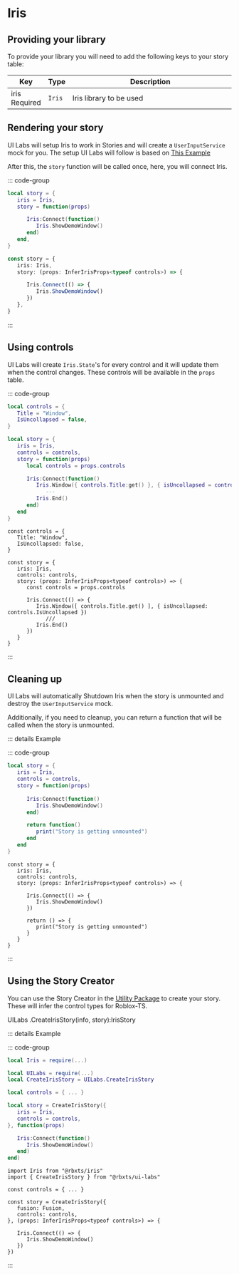# Iris


## Providing your library

To provide your library you will need to add the following keys to your story table:

<table>
   <thead> 
      <tr>
         <th>Key</th>
         <th>Type</th>
         <th width="100%">Description</th>
      </tr>
   </thead>
   <tbody>
      <tr>
         <td><span class="nowrap"> iris &nbsp; <span class="props-table-required">Required</span> </span></td>
         <td><code>Iris</code></td>
         <td>Iris library to be used</td>
      </tr>
   </tbody>
</table>


## Rendering your story

UI Labs will setup Iris to work in Stories and will create a `UserInputService` mock for you. The setup UI Labs will follow is based on [This Example](https://github.com/Michael-48/Iris/blob/main/stories/exampleStory.story.lua)

After this, the `story` function will be called once, here, you will connect Iris.

::: code-group
 
```lua [Luau] {5-7}
local story = {
   iris = Iris,
   story = function(props)

      Iris:Connect(function()
         Iris.ShowDemoWindow()
      end)
   end,
}
```

```ts [Roblox-TS] {5-7}
const story = {
   iris: Iris,
   story: (props: InferIrisProps<typeof controls>) => {

      Iris.Connect(() => {
         Iris.ShowDemoWindow()
      })
   },
}
```

:::

## Using controls

UI Labs will create `Iris.State`'s for every control and it will update them when the control changes. These controls will be available in the `props` table.

::: code-group
 
```lua [Luau] {10}
local controls = {
   Title = "Window",
   IsUncollapsed = false,
}

local story = {
   iris = Iris,
   controls = controls,
   story = function(props)
      local controls = props.controls

      Iris:Connect(function()
         Iris.Window({ controls.Title:get() }, { isUncollapsed = controls.IsUncollapsed })
            --- 
         Iris.End()
      end)
   end
}
```
 
```tsx [Roblox-TS] {10}
const controls = {
   Title: "Window",
   IsUncollapsed: false,
}

const story = {
   iris: Iris,
   controls: controls,
   story: (props: InferIrisProps<typeof controls>) => {
      const controls = props.controls

      Iris.Connect(() => {
         Iris.Window([ controls.Title.get() ], { isUncollapsed: controls.IsUncollapsed })
            ///
         Iris.End()
      })
   }
}
```

:::

## Cleaning up
 
UI Labs will automatically Shutdown Iris when the story is unmounted and destroy the `UserInputService` mock.

Additionally, if you need to cleanup, you can return a function that will be called when the story is unmounted.


::: details Example

::: code-group
 
```lua [Luau] {10-12}
local story = {
   iris = Iris,
   controls = controls,
   story = function(props)
      
      Iris:Connect(function()
         Iris.ShowDemoWindow()
      end)

      return function()
         print("Story is getting unmounted")
      end
   end
}
```
 
```tsx [Roblox-TS] {10-12}
const story = {
   iris: Iris,
   controls: controls,
   story: (props: InferIrisProps<typeof controls>) => {

      Iris.Connect(() => {
         Iris.ShowDemoWindow()
      })

      return () => {
         print("Story is getting unmounted")
      }
   }
}
```
:::

## Using the Story Creator

You can use the Story Creator in the [Utility Package](/docs/installation.md#installing-the-utility-package) to create your story. These will infer the control types for Roblox-TS.

<span class="type-declaration"><span class="type-namespace">UILabs</span>
<span class="type-name">.</span><span class="type-function-name">CreateIrisStory</span>(<span class="type-name">info</span>,
<span class="type-name">story</span>)<span class="type-name">:</span><span class="type-highlight">IrisStory</span></span>

::: details Example

::: code-group
 
```lua [Luau]
local Iris = require(...)

local UILabs = require(...)
local CreateIrisStory = UILabs.CreateIrisStory

local controls = { ... }

local story = CreateIrisStory({ 
   iris = Iris,
   controls = controls,
}, function(props)

   Iris:Connect(function()
      Iris.ShowDemoWindow()
   end)
end)
```
 
```tsx [Roblox-TS]
import Iris from "@rbxts/iris"
import { CreateIrisStory } from "@rbxts/ui-labs"

const controls = { ... }

const story = CreateIrisStory({
   fusion: Fusion,
   controls: controls,
}, (props: InferIrisProps<typeof controls>) => {

   Iris.Connect(() => {
      Iris.ShowDemoWindow()
   })
})

```

:::
